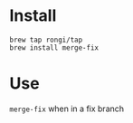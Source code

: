 # Install

```
brew tap rongi/tap
brew install merge-fix
```

# Use
`merge-fix` when in a fix branch
